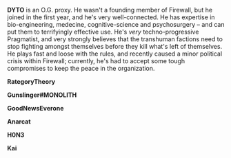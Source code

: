 **DYTO** is an O.G. proxy.
He wasn't a founding member of Firewall, but he joined in the first year, and he's very well-connected.
He has expertise in bio-engineering, medecine, cognitive-science and psychosurgery – and can put them to terrifyingly effective use.
He's *very* techno-progressive Pragmatist, and very strongly believes that the transhuman factions need to stop fighting amongst themselves before they kill what's left of themselves.
He plays fast and loose with the rules, and recently caused a minor political crisis within Firewall; currently, he's had to accept some tough compromises to keep the peace in the organization.

**RategoryTheory**

**Gunslinger#MONOLITH**

**GoodNewsEverone**

**Anarcat**

**H0N3**

**Kai**
